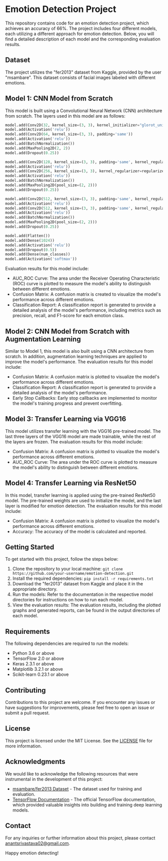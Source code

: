 # Emotion Detection Project

This repository contains code for an emotion detection project, which achieves an accuracy of 66%. The project includes four different models, each utilizing a different approach for emotion detection. Below, you will find a detailed description of each model and the corresponding evaluation results.

## Dataset

The project utilizes the "fer2013" dataset from Kaggle, provided by the user "msambare". This dataset consists of facial images labeled with different emotions.

## Model 1: CNN Model from Scratch

This model is built using a Convolutional Neural Network (CNN) architecture from scratch. The layers used in this model are as follows:

```python
model.add(Conv2D(32, kernel_size=(3, 3), kernel_initializer="glorot_uniform", padding='same', input_shape=(img_width, img_height, 1)))
model.add(Activation('relu'))
model.add(Conv2D(64, kernel_size=(3, 3), padding='same'))
model.add(Activation('relu'))
model.add(BatchNormalization())
model.add(MaxPooling2D(2, 2))
model.add(Dropout(0.25))

model.add(Conv2D(128, kernel_size=(3, 3), padding='same', kernel_regularizer=regularizers.l2(0.01)))
model.add(Activation('relu'))
model.add(Conv2D(256, kernel_size=(3, 3), kernel_regularizer=regularizers.l2(0.01)))
model.add(Activation('relu'))
model.add(BatchNormalization())
model.add(MaxPooling2D(pool_size=(2, 2)))
model.add(Dropout(0.25))

model.add(Conv2D(512, kernel_size=(3, 3), padding='same', kernel_regularizer=regularizers.l2(0.01)))
model.add(Activation('relu'))
model.add(Conv2D(512, kernel_size=(3, 3), padding='same', kernel_regularizer=regularizers.l2(0.01)))
model.add(Activation('relu'))
model.add(BatchNormalization())
model.add(MaxPooling2D(pool_size=(2, 2)))
model.add(Dropout(0.25))

model.add(Flatten())
model.add(Dense(1024))
model.add(Activation('relu'))
model.add(Dropout(0.5))
model.add(Dense(num_classes))
model.add(Activation('softmax'))
```

Evaluation results for this model include:

- AUC_ROC Curve: The area under the Receiver Operating Characteristic (ROC) curve is plotted to measure the model's ability to distinguish between different emotions.
- Confusion Matrix: A confusion matrix is created to visualize the model's performance across different emotions.
- Classification Report: A classification report is generated to provide a detailed analysis of the model's performance, including metrics such as precision, recall, and F1-score for each emotion class.

## Model 2: CNN Model from Scratch with Augmentation Learning

Similar to Model 1, this model is also built using a CNN architecture from scratch. In addition, augmentation learning techniques are applied to improve the model's performance. The evaluation results for this model include:

- Confusion Matrix: A confusion matrix is plotted to visualize the model's performance across different emotions.
- Classification Report: A classification report is generated to provide a detailed analysis of the model's performance.
- Early Stop Callbacks: Early stop callbacks are implemented to monitor the model's training progress and prevent overfitting.

## Model 3: Transfer Learning via VGG16

This model utilizes transfer learning with the VGG16 pre-trained model. The last three layers of the VGG16 model are made trainable, while the rest of the layers are frozen. The evaluation results for this model include:

- Confusion Matrix: A confusion matrix is plotted to visualize the model's performance across different emotions.
- AUC_ROC Curve: The area under the ROC curve is plotted to measure the model's ability to distinguish between different emotions.

## Model 4: Transfer Learning via ResNet50

In this model, transfer learning is applied using the pre-trained ResNet50 model. The pre-trained weights are used to initialize the model, and the last layer is modified for emotion detection. The evaluation results for this model include:

- Confusion Matrix: A confusion matrix is plotted to visualize the model's performance across different emotions.
- Accuracy: The accuracy of the model is calculated and reported.

## Getting Started

To get started with this project, follow the steps below:

1. Clone the repository to your local machine: `git clone https://github.com/your-username/emotion-detection.git`
2. Install the required dependencies: `pip install -r requirements.txt`
3. Download the "fer2013" dataset from Kaggle and place it in the appropriate directory.
4. Run the models: Refer to the documentation in the respective model directories for instructions on how to run each model.
5. View the evaluation results: The evaluation results, including the plotted graphs and generated reports, can be found in the output directories of each model.

## Requirements

The following dependencies are required to run the models:

- Python 3.6 or above
- TensorFlow 2.0 or above
- Keras 2.3.1 or above
- Matplotlib 3.2.1 or above
- Scikit-learn 0.23.1 or above

## Contributing

Contributions to this project are welcome. If you encounter any issues or have suggestions for improvements, please feel free to open an issue or submit a pull request.

## License

This project is licensed under the MIT License. See the [LICENSE](LICENSE) file for more information.

## Acknowledgments

We would like to acknowledge the following resources that were instrumental in the development of this project:

- [msambare/fer2013 Dataset](https://www.kaggle.com/msambare/fer2013) - The dataset used for training and evaluation.
- [TensorFlow Documentation](https://www.tensorflow.org) - The official TensorFlow documentation, which provided valuable insights into building and training deep learning models.

## Contact

For any inquiries or further information about this project, please contact [anantsrivastava02@gmail.com](mailto:your-anantsrivastava02.com).

Happy emotion detecting!
